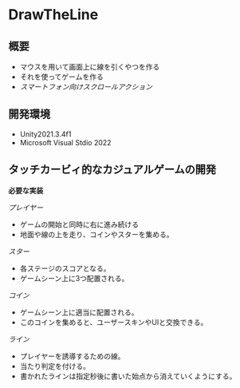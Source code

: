 # DrawTheLine  
## 概要  
* マウスを用いて画面上に線を引くやつを作る
* それを使ってゲームを作る
* _スマートフォン向けスクロールアクション_

## 開発環境  
* Unity2021.3.4f1  
* Microsoft Visual Stdio 2022  

## タッチカービィ的なカジュアルゲームの開発  
__必要な実装__  

_プレイヤー_  
* ゲームの開始と同時に右に進み続ける  
* 地面や線の上を走り、コインやスターを集める。  

_スター_
* 各ステージのスコアとなる。
* ゲームシーン上に3つ配置される。

_コイン_  
* ゲームシーン上に適当に配置される。  
* このコインを集めると、ユーザースキンやUIと交換できる。  

_ライン_  
* プレイヤーを誘導するための線。  
* 当たり判定を付ける。  
* 書かれたラインは指定秒後に書いた始点から消えていくようにする。
